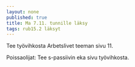 ```yaml
---
layout: none
published: true
title: Ma 7.11. tunnille läksy
tags: rub15.2 läksyt
---
```

Tee työvihkosta Arbetslivet teeman sivu 11.

Poissaolijat:
Tee s-passiivin eka sivu työvihkosta.
